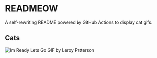 # READMEOW

A self-rewriting README powered by GitHub Actions to display cat gifs.

## Cats

![Im Ready Lets Go GIF by Leroy Patterson](https://media0.giphy.com/media/CjmvTCZf2U3p09Cn0h/200.gif?cid=9acd02daer6at479m4uz1ig7n2d9lgkzy1heyb7x76fq0j5e&ep=v1_gifs_search&rid=200.gif&ct=g)
